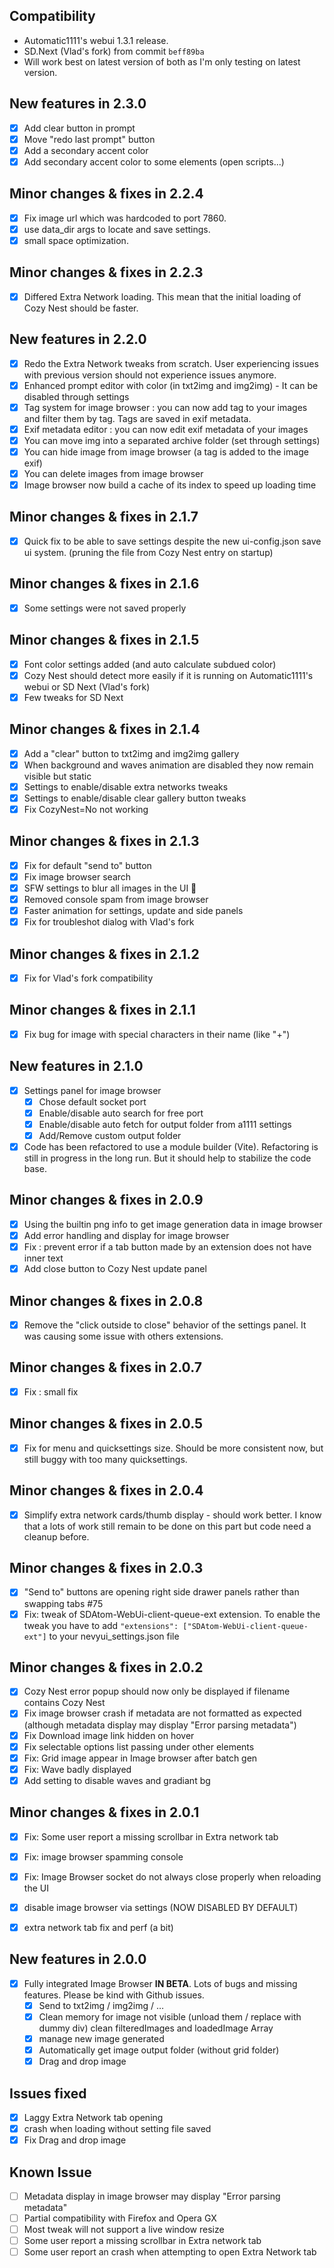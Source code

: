 ## Compatibility

- Automatic1111's webui 1.3.1 release.
- SD.Next (Vlad's fork) from commit `beff89ba`
- Will work best on latest version of both as I'm only testing on latest version.

## New features in 2.3.0
- [x]  Add clear button in prompt
- [x]  Move "redo last prompt" button
- [x]  Add a secondary accent color
- [x]  Add secondary accent color to some elements (open scripts...)

## Minor changes & fixes in 2.2.4
- [x] Fix image url which was hardcoded to port 7860.
- [x] use data_dir args to locate and save settings.
- [x] small space optimization.

## Minor changes & fixes in 2.2.3
- [x] Differed Extra Network loading. This mean that the initial loading of Cozy Nest should be faster.

## New features in 2.2.0
- [x]  Redo the Extra Network tweaks from scratch. User experiencing issues with previous version should not experience issues anymore.
- [x]  Enhanced prompt editor with color (in txt2img and img2img) - It can be disabled through settings
- [x]  Tag system for image browser : you can now add tag to your images and filter them by tag. Tags are saved in exif metadata.
- [x]  Exif metadata editor : you can now edit exif metadata of your images
- [x]  You can move img into a separated archive folder (set through settings)
- [x]  You can hide image from image browser (a tag is added to the image exif)
- [x]  You can delete images from image browser
- [x]  Image browser now build a cache of its index to speed up loading time

## Minor changes & fixes in 2.1.7

- [x]  Quick fix to be able to save settings despite the new ui-config.json save ui system. (pruning the file from Cozy Nest entry on startup)

## Minor changes & fixes in 2.1.6

- [x]  Some settings were not saved properly

## Minor changes & fixes in 2.1.5

- [x]  Font color settings added (and auto calculate subdued color)
- [x]  Cozy Nest should detect more easily if it is running on Automatic1111's webui or SD Next (Vlad's fork)
- [x]  Few tweaks for SD Next

## Minor changes & fixes in 2.1.4

- [x]  Add a "clear" button to txt2img and img2img gallery
- [x]  When background and waves animation are disabled they now remain visible but static
- [x]  Settings to enable/disable extra networks tweaks
- [x]  Settings to enable/disable clear gallery button tweaks
- [x]  Fix CozyNest=No not working

## Minor changes & fixes in 2.1.3

- [x]  Fix for default "send to" button
- [x]  Fix image browser search
- [x]  SFW settings to blur all images in the UI 👀
- [x]  Removed console spam from image browser
- [x]  Faster animation for settings, update and side panels
- [x]  Fix for troubleshot dialog with Vlad's fork

## Minor changes & fixes in 2.1.2

- [x]  Fix for Vlad's fork compatibility

## Minor changes & fixes in 2.1.1

- [x]  Fix bug for image with special characters in their name (like "+")

## New features in 2.1.0

- [x]  Settings panel for image browser
    - [x]  Chose default socket port
    - [x]  Enable/disable auto search for free port
    - [x]  Enable/disable auto fetch for output folder from a1111 settings
    - [x]  Add/Remove custom output folder
   
- [x]  Code has been refactored to use a module builder (Vite). Refactoring is still in progress in the long run. But it should help to stabilize the code base.

## Minor changes & fixes in 2.0.9

- [x] Using the builtin png info to get image generation data in image browser
- [x] Add error handling and display for image browser
- [x] Fix : prevent error if a tab button made by an extension does not have inner text
- [x] Add close button to Cozy Nest update panel

## Minor changes & fixes in 2.0.8

- [x] Remove the "click outside to close" behavior of the settings panel. It was causing some issue with others extensions. 

## Minor changes & fixes in 2.0.7

- [x] Fix : small fix

## Minor changes & fixes in 2.0.5

- [x] Fix for menu and quicksettings size. Should be more consistent now, but still buggy with too many quicksettings.

## Minor changes & fixes in 2.0.4

- [x] Simplify extra network cards/thumb display - should work better. I know that a lots of work still remain to be done on this part but code need a cleanup before.

## Minor changes & fixes in 2.0.3

- [x] "Send to" buttons are opening right side drawer panels rather than swapping tabs #75
- [x] Fix: tweak of SDAtom-WebUi-client-queue-ext extension. To enable the tweak you have to add `"extensions": ["SDAtom-WebUi-client-queue-ext"]` to your nevyui_settings.json file

## Minor changes & fixes in 2.0.2

- [x] Cozy Nest error popup should now only be displayed if filename contains Cozy Nest
- [x] Fix image browser crash if metadata are not formatted as expected (although metadata display may display "Error parsing metadata")
- [x] Fix Download image link hidden on hover
- [x] Fix selectable options list passing under other elements
- [x] Fix: Grid image appear in Image browser after batch gen
- [x] Fix: Wave badly displayed
- [x] Add setting to disable waves and gradiant bg

## Minor changes & fixes in 2.0.1

- [x] Fix: Some user report a missing scrollbar in Extra network tab
- [x] Fix: image browser spamming console
- [x] Fix: Image Browser socket do not always close properly when reloading the UI
- [x] disable image browser via settings (NOW DISABLED BY DEFAULT)
- [x] extra network tab fix and perf (a bit)


## New features in 2.0.0

- [x]  Fully integrated Image Browser **IN BETA**. Lots of bugs and missing features. Please be kind with Github issues.
    - [x]  Send to txt2img / img2img / …
    - [x]  Clean memory for image not visible (unload them / replace with dummy div) clean filteredImages and loadedImage Array
    - [x]  manage new image generated
    - [x]  Automatically get image output folder (without grid folder)
    - [x]  Drag and drop image

## Issues fixed

- [x]  Laggy Extra Network tab opening
- [x]  crash when loading without setting file saved
- [x]  Fix Drag and drop image

## Known Issue

- [ ]  Metadata display in image browser may display "Error parsing metadata"
- [ ]  Partial compatibility with Firefox and Opera GX
- [ ]  Most tweak will not support a live window resize
- [ ]  Some user report a missing scrollbar in Extra network tab
- [ ]  Some user report an crash when attempting to open Extra Network tab
